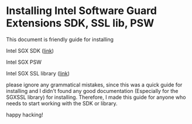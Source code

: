 # Installing Intel Software Guard Extensions SDK, SSL lib, PSW

This document is friendly guide for installing 

Intel SGX SDK ([link](https://software.intel.com/en-us/sgx/sdk))

Intel SGX PSW 

Intel SGX SSL library  ([link](https://github.com/intel/intel-sgx-ssl))

please ignore any grammatical mistakes, since this was a quick guide for installing and I didn't found any good documentation (Especially for the SGXSSL library) for installing. Therefore, I made this guide for anyone who needs to start working with the SDK or library.

happy hacking! 